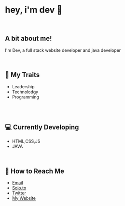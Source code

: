 <h1><strong>hey, i'm dev 👋</strong></h1>

<br>
<h2>A bit about me!</h2>
<p>I'm Dev, a full stack website developer and java developer</p>
<br>

<h2>🛫 My Traits</h2>
<ul>
  <li>Leadership</li>
  <li>Technolodgy</li>
  <li>Programming</li>
</ul>
<br>

<br>
<h2>💻 Currently Developing</h2>
<ul>
  <li>HTML,CSS,JS</li>
  <li>JAVA</li>
</ul>

<br>
<h2>📮 How to Reach Me</h2>
<ul>
  <li><a href='mailto:dev@theunusualdev.com'>Email</a></li>
  <li><a href='solo.to/theunusualdev'>Solo.to</a></li>
  <li><a href='twitter.com/theunusualdev'>Twitter</a></li>
  <li><a href='theunusualdev.com'>My Website</a></li>
</ul>
